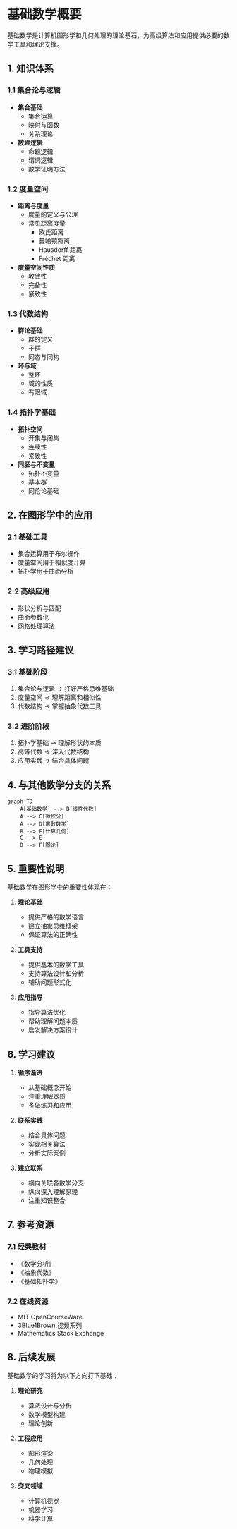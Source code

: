 # 基础数学概要

基础数学是计算机图形学和几何处理的理论基石，为高级算法和应用提供必要的数学工具和理论支撑。

## 1. 知识体系

### 1.1 集合论与逻辑

- **集合基础**
  - 集合运算
  - 映射与函数
  - 关系理论
- **数理逻辑**
  - 命题逻辑
  - 谓词逻辑
  - 数学证明方法

### 1.2 度量空间

- **距离与度量**
  - 度量的定义与公理
  - 常见距离度量
    - 欧氏距离
    - 曼哈顿距离
    - Hausdorff 距离
    - Fréchet 距离
- **度量空间性质**
  - 收敛性
  - 完备性
  - 紧致性

### 1.3 代数结构

- **群论基础**
  - 群的定义
  - 子群
  - 同态与同构
- **环与域**
  - 整环
  - 域的性质
  - 有限域

### 1.4 拓扑学基础

- **拓扑空间**
  - 开集与闭集
  - 连续性
  - 紧致性
- **同胚与不变量**
  - 拓扑不变量
  - 基本群
  - 同伦论基础

## 2. 在图形学中的应用

### 2.1 基础工具

- 集合运算用于布尔操作
- 度量空间用于相似度计算
- 拓扑学用于曲面分析

### 2.2 高级应用

- 形状分析与匹配
- 曲面参数化
- 网格处理算法

## 3. 学习路径建议

### 3.1 基础阶段

1. 集合论与逻辑 → 打好严格思维基础
2. 度量空间 → 理解距离和相似性
3. 代数结构 → 掌握抽象代数工具

### 3.2 进阶阶段

1. 拓扑学基础 → 理解形状的本质
2. 高等代数 → 深入代数结构
3. 应用实践 → 结合具体问题

## 4. 与其他数学分支的关系

```mermaid
graph TD
    A[基础数学] --> B[线性代数]
    A --> C[微积分]
    A --> D[离散数学]
    B --> E[计算几何]
    C --> E
    D --> F[图论]
```

## 5. 重要性说明

基础数学在图形学中的重要性体现在：

1. **理论基础**

   - 提供严格的数学语言
   - 建立抽象思维框架
   - 保证算法的正确性

2. **工具支持**

   - 提供基本的数学工具
   - 支持算法设计和分析
   - 辅助问题形式化

3. **应用指导**
   - 指导算法优化
   - 帮助理解问题本质
   - 启发解决方案设计

## 6. 学习建议

1. **循序渐进**

   - 从基础概念开始
   - 注重理解本质
   - 多做练习和应用

2. **联系实践**

   - 结合具体问题
   - 实现相关算法
   - 分析实际案例

3. **建立联系**
   - 横向关联各数学分支
   - 纵向深入理解原理
   - 注重知识整合

## 7. 参考资源

### 7.1 经典教材

- 《数学分析》
- 《抽象代数》
- 《基础拓扑学》

### 7.2 在线资源

- MIT OpenCourseWare
- 3Blue1Brown 视频系列
- Mathematics Stack Exchange

## 8. 后续发展

基础数学的学习将为以下方向打下基础：

1. **理论研究**

   - 算法设计与分析
   - 数学模型构建
   - 理论创新

2. **工程应用**

   - 图形渲染
   - 几何处理
   - 物理模拟

3. **交叉领域**
   - 计算机视觉
   - 机器学习
   - 科学计算
